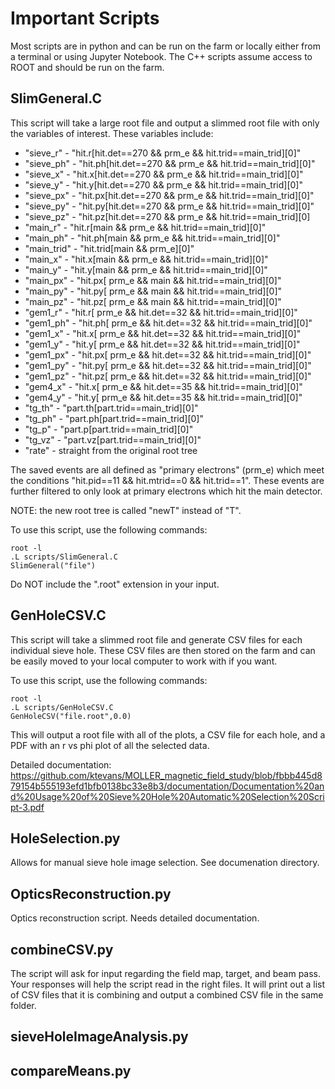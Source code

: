 # Important Scripts

Most scripts are in python and can be run on the farm or locally either from a terminal or using Jupyter Notebook. The C++ scripts assume access to ROOT and should be run on the farm.

## SlimGeneral.C

This script will take a large root file and output a slimmed root file with only the variables of interest. These variables include:
* "sieve_r" - "hit.r[hit.det==270 && prm_e && hit.trid==main_trid][0]"
* "sieve_ph" - "hit.ph[hit.det==270 && prm_e && hit.trid==main_trid][0]"
* "sieve_x" - "hit.x[hit.det==270 && prm_e && hit.trid==main_trid][0]"
* "sieve_y" - "hit.y[hit.det==270 && prm_e && hit.trid==main_trid][0]"
* "sieve_px" - "hit.px[hit.det==270 && prm_e && hit.trid==main_trid][0]"
* "sieve_py" - "hit.py[hit.det==270 && prm_e && hit.trid==main_trid][0]"
* "sieve_pz" - "hit.pz[hit.det==270 && prm_e && hit.trid==main_trid][0]
* "main_r" - "hit.r[main && prm_e && hit.trid==main_trid][0]"
* "main_ph" - "hit.ph[main && prm_e && hit.trid==main_trid][0]"
* "main_trid" - "hit.trid[main && prm_e][0]"
* "main_x" - "hit.x[main && prm_e && hit.trid==main_trid][0]"
* "main_y" - "hit.y[main && prm_e && hit.trid==main_trid][0]"
* "main_px" - "hit.px[ prm_e && main && hit.trid==main_trid][0]"
* "main_py" - "hit.py[ prm_e && main && hit.trid==main_trid][0]"
* "main_pz" - "hit.pz[ prm_e && main && hit.trid==main_trid][0]"
* "gem1_r" - "hit.r[ prm_e && hit.det==32 && hit.trid==main_trid][0]"
* "gem1_ph" - "hit.ph[ prm_e && hit.det==32 && hit.trid==main_trid][0]"
* "gem1_x" - "hit.x[ prm_e && hit.det==32 && hit.trid==main_trid][0]"
* "gem1_y" - "hit.y[ prm_e && hit.det==32 && hit.trid==main_trid][0]"
* "gem1_px" - "hit.px[ prm_e && hit.det==32 && hit.trid==main_trid][0]"
* "gem1_py" - "hit.py[ prm_e && hit.det==32 && hit.trid==main_trid][0]"
* "gem1_pz" - "hit.pz[ prm_e && hit.det==32 && hit.trid==main_trid][0]"
* "gem4_x" - "hit.x[ prm_e && hit.det==35 && hit.trid==main_trid][0]"
* "gem4_y" - "hit.y[ prm_e && hit.det==35 && hit.trid==main_trid][0]"
* "tg_th" - "part.th[part.trid==main_trid][0]"
* "tg_ph" - "part.ph[part.trid==main_trid][0]"
* "tg_p" - "part.p[part.trid==main_trid][0]"
* "tg_vz" - "part.vz[part.trid==main_trid][0]"
* "rate" - straight from the original root tree

The saved events are all defined as "primary electrons" (prm_e) which meet the conditions "hit.pid==11 && hit.mtrid==0 && hit.trid==1". 
These events are further filtered to only look at primary electrons which hit the main detector.

NOTE: the new root tree is called "newT" instead of "T".

To use this script, use the following commands:
```
root -l
.L scripts/SlimGeneral.C
SlimGeneral("file")
```
Do NOT include the ".root" extension in your input.

## GenHoleCSV.C

This script will take a slimmed root file and generate CSV files for each individual sieve hole. These CSV files are then stored on the farm and can be easily moved to your local computer to work with if you want.

To use this script, use the following commands:
```
root -l
.L scripts/GenHoleCSV.C
GenHoleCSV("file.root",0.0)
```
This will output a root file with all of the plots, a CSV file for each hole, and a PDF with an r vs phi plot of all the selected data.

Detailed documentation: https://github.com/ktevans/MOLLER_magnetic_field_study/blob/fbbb445d879154b555193efd1bfb0138bc33e8b3/documentation/Documentation%20and%20Usage%20of%20Sieve%20Hole%20Automatic%20Selection%20Script-3.pdf

## HoleSelection.py

Allows for manual sieve hole image selection. See documenation directory.

## OpticsReconstruction.py

Optics reconstruction script. Needs detailed documentation.

## combineCSV.py

The script will ask for input regarding the field map, target, and beam pass. Your responses will help the script read in the right files. It will print out a list of CSV files that it is combining and output a combined CSV file in the same folder.

## sieveHoleImageAnalysis.py

## compareMeans.py

